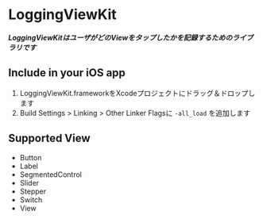# LoggingViewKit

***LoggingViewKitはユーザがどのViewをタップしたかを記録するためのライブラリです***

## Include in your iOS app

1. LoggingViewKit.frameworkをXcodeプロジェクトにドラッグ＆ドロップします
1. Build Settings > Linking > Other Linker Flagsに `-all_load` を追加します

## Supported View

- Button
- Label
- SegmentedControl
- Slider
- Stepper
- Switch
- View
